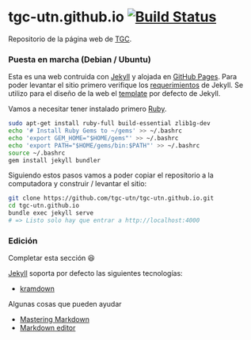 # tgc-utn.github.io [![Build Status](https://travis-ci.org/tgc-utn/tgc-utn.github.io.svg?branch=master)](https://travis-ci.org/tgc-utn/tgc-utn.github.io)

Repositorio de la página web de [TGC](http://tgc-utn.github.io/).

### Puesta en marcha (Debian / Ubuntu)

Esta es una web contruida con [Jekyll](https://jekyllrb.com/) y alojada en [GitHub Pages](https://pages.github.com/). Para poder levantar el sitio primero verifique los [requerimientos](https://jekyllrb.com/docs/installation/#requirements) de Jekyll. Se utilizo para el diseño de la web el [template](https://github.com/jekyll/minima) por defecto de Jekyll.

Vamos a necesitar tener instalado primero [Ruby](https://www.ruby-lang.org/).

```bash
sudo apt-get install ruby-full build-essential zlib1g-dev
echo '# Install Ruby Gems to ~/gems' >> ~/.bashrc
echo 'export GEM_HOME="$HOME/gems"' >> ~/.bashrc
echo 'export PATH="$HOME/gems/bin:$PATH"' >> ~/.bashrc
source ~/.bashrc
gem install jekyll bundler
```
Siguiendo estos pasos vamos a poder copiar el repositorio a la computadora y construir / levantar el sitio:

```bash
git clone https://github.com/tgc-utn/tgc-utn.github.io.git
cd tgc-utn.github.io
bundle exec jekyll serve
# => Listo solo hay que entrar a http://localhost:4000
```

### Edición
Completar esta sección :laughing:

[Jekyll](https://jekyllrb.com/) soporta por defecto las siguientes tecnologías:
* [kramdown](https://kramdown.gettalong.org/)

Algunas cosas que pueden ayudar
* [Mastering Markdown](https://guides.github.com/features/mastering-markdown/)
* [Markdown editor](https://dillinger.io/)
